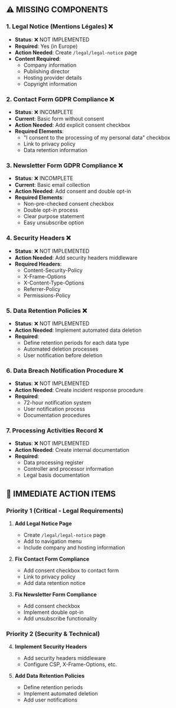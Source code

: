 

## ⚠️ MISSING COMPONENTS

### 1. Legal Notice (Mentions Légales) ❌
- **Status**: ❌ NOT IMPLEMENTED
- **Required**: Yes (in Europe)
- **Action Needed**: Create `/legal/legal-notice` page
- **Content Required**:
  - Company information
  - Publishing director
  - Hosting provider details
  - Copyright information

### 2. Contact Form GDPR Compliance ❌
- **Status**: ❌ INCOMPLETE
- **Current**: Basic form without consent
- **Action Needed**: Add explicit consent checkbox
- **Required Elements**:
  - "I consent to the processing of my personal data" checkbox
  - Link to privacy policy
  - Data retention information

### 3. Newsletter Form GDPR Compliance ❌
- **Status**: ❌ INCOMPLETE
- **Current**: Basic email collection
- **Action Needed**: Add consent and double opt-in
- **Required Elements**:
  - Non-pre-checked consent checkbox
  - Double opt-in process
  - Clear purpose statement
  - Easy unsubscribe option

### 4. Security Headers ❌
- **Status**: ❌ NOT IMPLEMENTED
- **Action Needed**: Add security headers middleware
- **Required Headers**:
  - Content-Security-Policy
  - X-Frame-Options
  - X-Content-Type-Options
  - Referrer-Policy
  - Permissions-Policy

### 5. Data Retention Policies ❌
- **Status**: ❌ NOT IMPLEMENTED
- **Action Needed**: Implement automated data deletion
- **Required**:
  - Define retention periods for each data type
  - Automated deletion processes
  - User notification before deletion

### 6. Data Breach Notification Procedure ❌
- **Status**: ❌ NOT IMPLEMENTED
- **Action Needed**: Create incident response procedure
- **Required**:
  - 72-hour notification system
  - User notification process
  - Documentation procedures

### 7. Processing Activities Record ❌
- **Status**: ❌ NOT IMPLEMENTED
- **Action Needed**: Create internal documentation
- **Required**:
  - Data processing register
  - Controller and processor information
  - Legal basis documentation



## 🔧 IMMEDIATE ACTION ITEMS

### Priority 1 (Critical - Legal Requirements)
1. **Add Legal Notice Page**
   - Create `/legal/legal-notice` page
   - Add to navigation menu
   - Include company and hosting information

2. **Fix Contact Form Compliance**
   - Add consent checkbox to contact form
   - Link to privacy policy
   - Add data retention notice

3. **Fix Newsletter Form Compliance**
   - Add consent checkbox
   - Implement double opt-in
   - Add unsubscribe functionality

### Priority 2 (Security & Technical)
4. **Implement Security Headers**
   - Add security headers middleware
   - Configure CSP, X-Frame-Options, etc.

5. **Add Data Retention Policies**
   - Define retention periods
   - Implement automated deletion
   - Add user notifications





